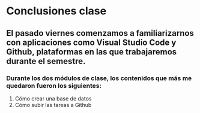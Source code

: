 # Conclusiones clase
## El pasado viernes comenzamos a familiarizarnos con aplicaciones como Visual Studio Code y Github, plataformas en las que trabajaremos durante el semestre. 
### Durante los dos módulos de clase, los contenidos que más me quedaron fueron los siguientes:
1. Cómo crear una base de datos
2. Cómo subir las tareas a Github